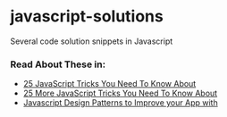 # javascript-solutions
Several code solution snippets in Javascript

### Read About These in:

- [25 JavaScript Tricks You Need To Know About](https://beforesemicolon.medium.com/25-javascript-code-solutions-utility-tricks-you-need-to-know-about-3023f7ed993e)
- [25 More JavaScript Tricks You Need To Know About](https://beforesemicolon.medium.com/25-more-javascript-code-solutions-you-need-to-know-about-6ee344c2da58)
- [Javascript Design Patterns to Improve your App with](https://beforesemicolon.medium.com/10-javascript-design-patterns-to-improve-your-code-with-44c6f6c2ea94)
